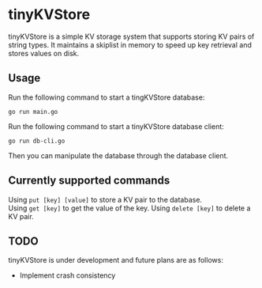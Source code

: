 # tinyKVStore
tinyKVStore is a simple KV storage system that supports storing KV pairs of string types. It maintains a skiplist in memory to speed up key retrieval and stores values on disk.  

## Usage
Run the following command to start a tingKVStore database:  
```shell
go run main.go
```
Run the following command to start a tinyKVStore database client:  
```shell
go run db-cli.go
```
Then you can manipulate the database through the database client.  

## Currently supported commands
Using `put [key] [value]` to store a KV pair to the database.  
Using `get [key]` to get the value of the key.
Using `delete [key]` to delete a KV pair.

## TODO
tinyKVStore is under development and future plans are as follows:  
- Implement crash consistency